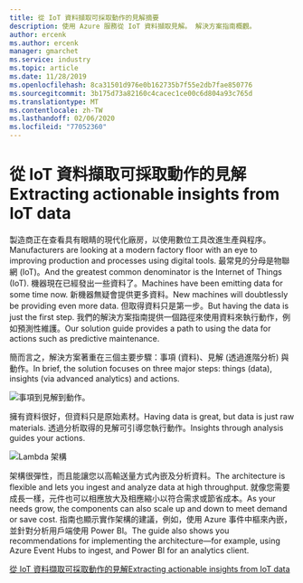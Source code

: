 ```yaml
---
title: 從 IoT 資料擷取可採取動作的見解摘要
description: 使用 Azure 服務從 IoT 資料擷取見解。 解決方案指南概觀。
author: ercenk
ms.author: ercenk
manager: gmarchet
ms.service: industry
ms.topic: article
ms.date: 11/28/2019
ms.openlocfilehash: 8ca31501d976e0b162735b7f55e2db7fae850776
ms.sourcegitcommit: 3b175d73a82160c4cacec1ce00c6d804a93c765d
ms.translationtype: MT
ms.contentlocale: zh-TW
ms.lasthandoff: 02/06/2020
ms.locfileid: "77052360"
---
```

# <a name="extracting-actionable-insights-from-iot-data"></a><span data-ttu-id="0f3be-104">從 IoT 資料擷取可採取動作的見解</span><span class="sxs-lookup"><span data-stu-id="0f3be-104">Extracting actionable insights from IoT data</span></span>

<span data-ttu-id="0f3be-105">製造商正在查看具有眼睛的現代化廠房，以使用數位工具改進生產與程序。</span><span class="sxs-lookup"><span data-stu-id="0f3be-105">Manufacturers are looking at a modern factory floor with an eye to improving production and processes using digital tools.</span></span> <span data-ttu-id="0f3be-106">最常見的分母是物聯網 (IoT)。</span><span class="sxs-lookup"><span data-stu-id="0f3be-106">And the greatest common denominator is the Internet of Things (IoT).</span></span> <span data-ttu-id="0f3be-107">機器現在已經發出一些資料了。</span><span class="sxs-lookup"><span data-stu-id="0f3be-107">Machines have been emitting data for some time now.</span></span> <span data-ttu-id="0f3be-108">新機器無疑會提供更多資料。</span><span class="sxs-lookup"><span data-stu-id="0f3be-108">New machines will doubtlessly be providing even more data.</span></span>
<span data-ttu-id="0f3be-109">但取得資料只是第一步。</span><span class="sxs-lookup"><span data-stu-id="0f3be-109">But having the data is just the first step.</span></span> <span data-ttu-id="0f3be-110">我們的解決方案指南提供一個路徑來使用資料來執行動作，例如預測性維護。</span><span class="sxs-lookup"><span data-stu-id="0f3be-110">Our solution guide provides a path to using the data for actions such as predictive maintenance.</span></span>

<span data-ttu-id="0f3be-111">簡而言之，解決方案著重在三個主要步驟：事項 (資料)、見解 (透過進階分析) 與動作。</span><span class="sxs-lookup"><span data-stu-id="0f3be-111">In brief, the solution focuses on three major steps: things (data), insights (via advanced analytics) and actions.</span></span>

![事項到見解到動作。](assets/extracting-insights-from-iot/things-insights-actions.png)

<span data-ttu-id="0f3be-113">擁有資料很好，但資料只是原始素材。</span><span class="sxs-lookup"><span data-stu-id="0f3be-113">Having data is great, but data is just raw materials.</span></span> <span data-ttu-id="0f3be-114">透過分析取得的見解可引導您執行動作。</span><span class="sxs-lookup"><span data-stu-id="0f3be-114">Insights through analysis guides your actions.</span></span>

![Lambda 架構](assets/extracting-insights-from-iot/lambda-architecture.png)

<span data-ttu-id="0f3be-116">架構很彈性，而且能讓您以高輸送量方式內嵌及分析資料。</span><span class="sxs-lookup"><span data-stu-id="0f3be-116">The architecture is flexible and lets you ingest and analyze data at high throughput.</span></span> <span data-ttu-id="0f3be-117">就像您需要成長一樣，元件也可以相應放大及相應縮小以符合需求或節省成本。</span><span class="sxs-lookup"><span data-stu-id="0f3be-117">As your needs grow, the components can also scale up and down to meet demand or save cost.</span></span> <span data-ttu-id="0f3be-118">指南也顯示實作架構的建議，例如，使用 Azure 事件中樞來內嵌，並針對分析用戶端使用 Power BI。</span><span class="sxs-lookup"><span data-stu-id="0f3be-118">The guide also shows you recommendations for implementing the architecture—for example, using Azure Event Hubs to ingest, and Power BI for an analytics client.</span></span>

[<span data-ttu-id="0f3be-119">從 IoT 資料擷取可採取動作的見解</span><span class="sxs-lookup"><span data-stu-id="0f3be-119">Extracting actionable insights from IoT data</span></span>](./extracting-insights-from-iot-data.md)
